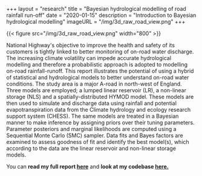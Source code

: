 +++
layout = "research"
title = "Bayesian hydrological modelling of road rainfall run-off"
date = "2020-01-15"
description = "Introduction to Bayesian hydrological modelling"
imageURL = "/img/3d_raw_road_view.png"
+++

{{< figure src="/img/3d_raw_road_view.png" width="800" >}}

National Highway's objective to improve the health and safety of its customers is tightly linked to better monitoring of on-road water discharge. The increasing climate volatility can impede accurate hydrological modelling and therefore a probabilistic approach is adopted to modelling on-road rainfall-runoff. This report illustrates the potential of using a hybrid of statistical and hydrological models to better understand on-road water conditions. The study area is a major A-road in north-west of England. Three models are employed; a lumped linear reservoir (LR), a non-linear storage (NLS) and a spatially-distributed HYMOD model. These models are then used to simulate and discharge data using rainfall and potential evapotranspiration data from the Climate hydrology and ecology research support system (CHESS). The same models are treated in a Bayesian manner to make inference by assigning priors over their tuning parameters. Parameter posteriors and marginal likelihoods are computed using a Sequential Monte Carlo (SMC) sampler. Data fits and Bayes factors are examined to assess goodness of fit and identify the best model(s), which according to the data are the linear reservoir and non-linear storage models.

<!-- What does a hydrologist do when they want to estimate the rate of water volume generation and cannot calibrate their parametric model? Well, there are many answers to that question. A particularly robust one involves treating the model parameters as random variables, also known as a *Bayesian* treatment of the model.

In my first 8-week mini-project in Cambridge I attempted to do just that; introduce an approach in hydrology that incorporates domain expertise from hydrological models and data into a unified (hybrid) modelling framework. The *Bayesian* nature of the framework meant that one can quantify the uncertainty in model parameters and propagate it all the way to model predictions of water discharge. -->

You can **read my full report [here](https://yannisza.github.io/files/mini_project_censored.pdf)** and **look at my codebase [here.](https://github.com/YannisZa/bayesian-hydrological-modeling)**
